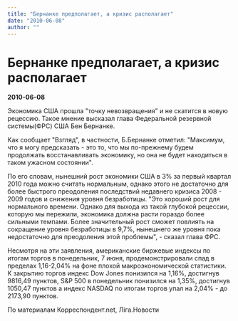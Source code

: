 ```yaml
---
title: "Бернанке предполагает, а кризис располагает"
date: "2010-06-08"
author: ""
---
```


# Бернанке предполагает, а кризис располагает

**2010-06-08** 

Экономика США прошла "точку невозвращения" и не скатится в новую рецессию. Такое мнение высказал глава Федеральной резервной системы(ФРС) США Бен Бернанке.

Как сообщает "Взгляд", в частности, Б.Бернанке отметил: "Максимум, что я могу предсказать - это то, что мы по-прежнему будем продолжать восстанавливать экономику, но она не будет находиться в таком ужасном состоянии".

По его словам, нынешний рост экономики США в 3% за первый квартал 2010 года можно считать нормальным, однако этого не достаточно для более быстрого преодоления последствий недавнего кризиса 2008 - 2009 годов и снижения уровня безработицы. "Это хороший рост для нормального времени. Однако для выхода из такой глубокой рецессии, которую мы пережили, экономика должна расти гораздо более сильными темпами. Более значительный рост сможет повлиять на сокращение уровня безработицы в 9,7%, нынешнего же уровня пока недостаточно для преодоления этой проблемы", - сказал глава ФРС.

Несмотря на эти заявления, американские биржевые индексы по итогам торгов в понедельник, 7 июня, продемонстрировали спад в пределах 1,16-2,04% на фоне плохой макроэкономической статистики. К закрытию торгов индекс Dow Jones понизился на 1,16%, достигнув 9816,49 пунктов, S&P 500 в понедельник понизился на 1,35%, достигнув 1050,47 пунктов а индекс NASDAQ по итогам торгов упал на 2,04% - до 2173,90 пунктов.

По материалам Корреспондент.net, Ліга.Новости